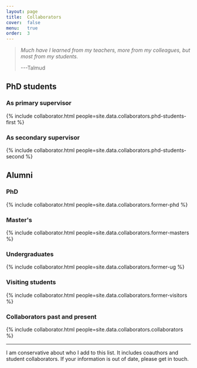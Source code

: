```yaml
---
layout: page
title:  Collaborators
cover:  false
menu:   true
order:  3
---
```


> _Much have I learned from my teachers, more from my colleagues, but most 
> from my students._
>
> ---Talmud

## PhD students
### As primary supervisor
{% include collaborator.html people=site.data.collaborators.phd-students-first %}

### As secondary supervisor
{% include collaborator.html people=site.data.collaborators.phd-students-second %}

<!--
<h4>Master's and undergraduate project students</h4>
{% include collaborator.html people=page.project-students show=false %}
-->

## Alumni
### PhD
{% include collaborator.html people=site.data.collaborators.former-phd %}

### Master's
{% include collaborator.html people=site.data.collaborators.former-masters %}

### Undergraduates
{% include collaborator.html people=site.data.collaborators.former-ug %}

### Visiting students
{% include collaborator.html people=site.data.collaborators.former-visitors %}

### Collaborators past and present
{% include collaborator.html people=site.data.collaborators.collaborators %}

---

I am conservative about who I add to this list.
It includes coauthors and student collaborators.
If your information is out of date, please get in touch.




